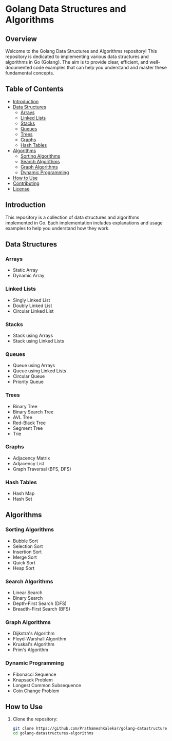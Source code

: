 # Golang Data Structures and Algorithms

## Overview

Welcome to the Golang Data Structures and Algorithms repository! This repository is dedicated to implementing various data structures and algorithms in Go (Golang). The aim is to provide clear, efficient, and well-documented code examples that can help you understand and master these fundamental concepts.

## Table of Contents

- [Introduction](#introduction)
- [Data Structures](#data-structures)
  - [Arrays](#arrays)
  - [Linked Lists](#linked-lists)
  - [Stacks](#stacks)
  - [Queues](#queues)
  - [Trees](#trees)
  - [Graphs](#graphs)
  - [Hash Tables](#hash-tables)
- [Algorithms](#algorithms)
  - [Sorting Algorithms](#sorting-algorithms)
  - [Search Algorithms](#search-algorithms)
  - [Graph Algorithms](#graph-algorithms)
  - [Dynamic Programming](#dynamic-programming)
- [How to Use](#how-to-use)
- [Contributing](#contributing)
- [License](#license)

## Introduction

This repository is a collection of data structures and algorithms implemented in Go. Each implementation includes explanations and usage examples to help you understand how they work.

## Data Structures

### Arrays
- Static Array
- Dynamic Array

### Linked Lists
- Singly Linked List
- Doubly Linked List
- Circular Linked List

### Stacks
- Stack using Arrays
- Stack using Linked Lists

### Queues
- Queue using Arrays
- Queue using Linked Lists
- Circular Queue
- Priority Queue

### Trees
- Binary Tree
- Binary Search Tree
- AVL Tree
- Red-Black Tree
- Segment Tree
- Trie

### Graphs
- Adjacency Matrix
- Adjacency List
- Graph Traversal (BFS, DFS)

### Hash Tables
- Hash Map
- Hash Set

## Algorithms

### Sorting Algorithms
- Bubble Sort
- Selection Sort
- Insertion Sort
- Merge Sort
- Quick Sort
- Heap Sort

### Search Algorithms
- Linear Search
- Binary Search
- Depth-First Search (DFS)
- Breadth-First Search (BFS)

### Graph Algorithms
- Dijkstra's Algorithm
- Floyd-Warshall Algorithm
- Kruskal's Algorithm
- Prim's Algorithm

### Dynamic Programming
- Fibonacci Sequence
- Knapsack Problem
- Longest Common Subsequence
- Coin Change Problem

## How to Use

1. Clone the repository:
   ```sh
   git clone https://github.com/PrathameshKalekar/golang-datastructures-algorithms.git
   cd golang-datastructures-algorithms
